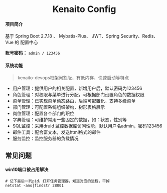 <h1 style="text-align: center">Kenaito Config</h1>

#### 项目简介

基于 Spring Boot 2.7.18 、 Mybatis-Plus、 JWT、Spring Security、Redis、Vue 的 配置中心

**账号密码：** `admin / 123456`

#### 系统功能
> kenaito-devops框架阉割版，有低内存，快速启动等特点

- 用户管理：提供用户的相关配置，新增用户后，默认密码为123456
- 角色管理：对权限与菜单进行分配，可根据部门设置角色的数据权限
- 菜单管理：已实现菜单动态路由，后端可配置化，支持多级菜单
- 部门管理：可配置系统组织架构，树形表格展示
- 岗位管理：配置各个部门的职位
- 字典管理：可维护常用一些固定的数据，如：状态，性别等
- SQL监控：采用druid 监控数据库访问性能，默认用户名admin，密码123456
- 邮件工具：配合富文本，发送html格式的邮件
- 服务监控：监控服务器的负载情况

## 常见问题

#### win10端口被占用解决

```shell
# 记下最后一列pid，打开任务管理器，知道对应的进程，干掉
netstat -ano|findstr 28001
```
